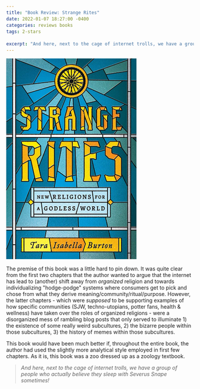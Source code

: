 ```yaml
---
title: "Book Review: Strange Rites"
date: 2022-01-07 18:27:00 -0400
categories: reviews books
tags: 2-stars

excerpt: "And here, next to the cage of internet trolls, we have a group of people who actually believe they sleep with Severus Snape sometimes!"
---
```

<img src="/assets/images/strange-rites.jpg" alt="Book cover for Strange Rites" width="350">

<i class="fas fa-star fa-lg"></i>
<i class="fas fa-star fa-lg"></i>
<i class="far fa-star fa-lg"></i>
<i class="far fa-star fa-lg"></i>
<i class="far fa-star fa-lg"></i>

The premise of this book was a little hard to pin down. It was quite clear from the first two chapters that the author wanted to argue that the internet has lead to (another) shift away from *organized* religion and towards individualizing "hodge-podge" systems where consumers get to pick and chose from what they derive meaning/community/ritual/purpose. However, the latter chapters - which were *supposed* to be supporting examples of how specific communities (SJW, techno-utopians, potter fans, health & wellness) have taken over the roles of organized religions - were a disorganized mess of rambling blog posts that only served to illuminate 1) the existence of some really weird subcultures, 2) the bizarre people within those subcultures, 3) the history of memes within those subcultures. 

This book would have been much better if, throughout the entire book, the author had used the slightly more analytical style employed in first few chapters. As it is, this book was a zoo dressed up as a zoology textbook. 

> *And here, next to the cage of internet trolls, we have a group of people who actually believe they sleep with Severus Snape sometimes!*